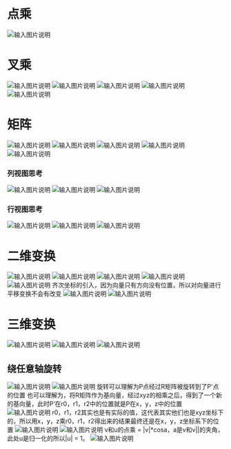 # 点乘
![输入图片说明](/imgs/2024-10-31/X3qmCReWG0HcEAYU.png)
# 叉乘
![输入图片说明](/imgs/2024-10-31/ot0Vqh2uDO0fMgYa.png)
![输入图片说明](/imgs/2024-10-31/OkxL2poDpQFc5nIK.png)
![输入图片说明](/imgs/2024-10-31/Rfh2RVa1qiUsVzkl.png)
![输入图片说明](/imgs/2024-10-31/nKiZzXeMcKbjtLbl.png)
![输入图片说明](/imgs/2024-10-31/1fmGetdHvf2rPBv1.png)
# 矩阵
![输入图片说明](/imgs/2024-10-31/PqFdWbwH2L3JHCKh.png)
![输入图片说明](/imgs/2024-10-31/78NLfN6DhDWTGbVy.png)
![输入图片说明](/imgs/2024-10-31/j7A2oTN52UHX3oVB.png)
![输入图片说明](/imgs/2024-10-31/n8aKqx4xsoba8AWa.png)
![输入图片说明](/imgs/2024-10-31/vKxhJzGPqKK7ZCO2.png)
### 列视图思考
![输入图片说明](/imgs/2024-10-31/fCV8kkRcTE3N74qB.png)
![输入图片说明](/imgs/2024-10-31/WnWqbUp3N6L5Uyzb.png)
![输入图片说明](/imgs/2024-10-31/bSmxJKlM8CEvv2G7.png)
### 行视图思考
![输入图片说明](/imgs/2024-10-31/hqb7Q37rSh72qWVy.png)
![输入图片说明](/imgs/2024-10-31/NiBPrpj5rmjOXFOE.png)
![输入图片说明](/imgs/2024-10-31/ACf3tk6EAAHxpDIx.png)
# 二维变换
![输入图片说明](/imgs/2024-10-31/KTgkOnanWgp8PdMX.png)
![输入图片说明](/imgs/2024-10-31/ksMJV00YmhS9KCt2.png)
![输入图片说明](/imgs/2024-10-31/wZXY0qrTlkSQUDGd.png)
![输入图片说明](/imgs/2024-10-31/zvD0ZmBZvrbeHBV4.png)
![输入图片说明](/imgs/2024-10-31/1uyl6Yjg85VJYrVD.png)
齐次坐标的引入，因为向量只有方向没有位置，所以对向量进行平移变换不会有改变
![输入图片说明](/imgs/2024-10-31/sBIorjYJheIDJX1H.png)
![输入图片说明](/imgs/2024-10-31/ZFE8M15yFk0eb16G.png)
# 三维变换
![输入图片说明](/imgs/2024-10-31/feIUkaqO04ma7t2l.png)
![输入图片说明](/imgs/2024-10-31/pthmRIvTi5HCkToC.png)
![输入图片说明](/imgs/2024-10-31/21lpVmCXbBC8jZP8.png)
## 绕任意轴旋转
![输入图片说明](/imgs/2024-10-31/hzuFq5XXqiq3fQDK.png)
![输入图片说明](/imgs/2024-10-31/1xkN7etlXjQIVjaO.png)
旋转可以理解为P点经过R矩阵被旋转到了P'点的位置
也可以理解为，将R矩阵作为基向量，经过xyz的相乘之后，得到了一个新的基向量，此时P’在r0，r1，r2中的位置就是P在x，y，z中的位置
![输入图片说明](/imgs/2024-10-31/zmANBLoUDzVi4jt4.png)
r0，r1，r2其实也是有实际的值，这代表其实他们也是xyz坐标下的，所以用x，y，z乘r0，r1，r2得出来的结果最终还是在x，y，z坐标系下的位置
![输入图片说明](/imgs/2024-10-31/E4KKR2D68vDGZ4bt.png)
![输入图片说明](/imgs/2024-10-31/d1gIDk88EDzyuIL7.png)
v和u的点乘 = |v|*cosa，a是v和v||的夹角，此处u是归一化的所以|u| = 1。
![输入图片说明](/imgs/2024-10-31/TLuo9CetQ9mNuTjC.png)
<!--stackedit_data:
eyJoaXN0b3J5IjpbLTEzMDcyODE4NTgsLTYzNjYxNDc0MCw3MD
gwNzk1MzEsLTE1ODU5NDEyNTYsMjA4MzI5MDY3Myw4ODI5Nzg2
ODksLTE3NTg3ODA2MTAsLTE5MjExMDcyMDgsLTE5OTM2NjM0Mz
csMTQ1NTU4Mzk4LC0xMTA4MzI2NjAsLTExNTQzNzc2MDAsMTA4
NTA3MzgzNiwtMjA4ODc0NjYxMl19
-->